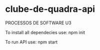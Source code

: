 # clube-de-quadra-api
PROCESSOS DE SOFTWARE U3

To install all dependecies use: npm init

To run API use: npm start

